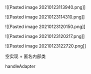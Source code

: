 ![[Pasted image 20210123113940.png]]

![[Pasted image 20210123114310.png]]

![[Pasted image 20210123120150.png]]

![[Pasted image 20210123120217.png]]

![[Pasted image 20210123122720.png]]

空实现 + 匿名内部类

handleAdapter